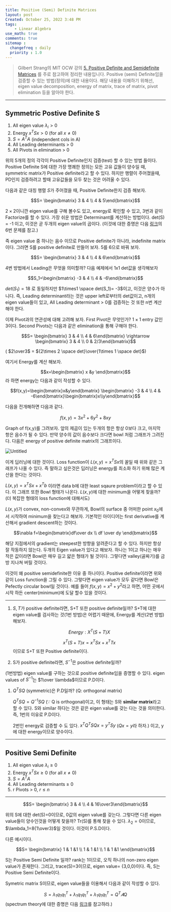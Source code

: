 ```yaml
---
title: Positive (Semi) Definite Matrices
layout: post
Created: October 25, 2022 3:48 PM
tags:
    - Linear Algebra
use_math: true
comments: true
sitemap :
  changefreq : daily
  priority : 1.0
---
```

> Gilbert Strang의 MIT OCW 강의 [5. Positive Definite and Semidefinite Matrices](https://www.youtube.com/watch?v=xsP-S7yKaRA&t=1473s) 를 주로 참고하여 정리한 내용입니다. Positive (semi) Definite임을 검증할 수 있는 방법(정의)에 대한 내용이다. 해당 내용을 이해하기 위해선, eigen value decomposition,  energy of matrix, trace of matrix, pivot elimination 등을 알아야 한다.
>
---

## Symmetric Postive Definite S

1. All eigen value $\lambda_i>0$
2. Energy $x^{T}Sx>0$  (for all $x\ne0$)
3. $S=A^{T}A$ (independent cols in A)
4. All Leading determinants > 0
5. All Pivots in elimination > 0

위의 5개의 정의 각각이 Positive Definite인지 검증(test) 할 수 있는 방법 들이다. Positive Definite S에 대한 가장 명쾌한 정의는 모든 고유 값들이 양수일 때, symmetric matrix가 Positive definite라고 할 수 있다. 하지만 행렬이 주어졌을때, PD인지 검증하려고 할때 고유값들을 모두 찾는 것은 어려울 수 있다.

다음과 같은 대칭 행렬 $S$가 주어졌을 때, Positive Definite한지 검증 해보자.

$$S= \begin{bmatrix} 3 & 4 \\ 4 & 5\end{bmatrix}$$

$2\times2$이니깐 eigen value를 구해 볼수도 있고, energy로 확인할 수 있고, 3번과 같이 Factorize를 할 수 있다. 가장 쉬운 방법은 Determinant를 계산하는 방법이다. det(S) = -1 이고, 이것은 곧 두개의 eigen value의 곱이다. (이것에 대한 증명은 다음 [링크](https://www.math.colostate.edu/~clayton/teaching/m215s10/homework/hw9solutions.pdf)의 6번 문제를 참고.)

즉 eigen value 중 하나는 음수 이므로 Positive definite가 아니라, indefinite matrix이다. 그러면 S를 positive definite로 만들어 보자. 5를 6으로 바꿔 보자.

$$S= \begin{bmatrix} 3 & 4 \\ 4 & 6\end{bmatrix}$$

4번 방법에서 Leading은 무엇을 의미할까? 다음 예제에서 1x1 det값을 생각해보자

$$S_1=\begin{bmatrix} -3 & 4 \\ 4 & -6\end{bmatrix}$$

$det(S_1)= 18$ 로 동일하지만 $1\times1 \space det(S_1)= -3$이고, 이것은 양수가 아니다. 즉, Leading determinant라는 것은 upper left로부터의 det값이고, n개의 eigen value들이 있고,  All Leading determinant > 0를 검증하는 것 또한 n번 계산해야 한다.

이제 Pivot과의 연관성에 대해 고려해 보자. First Pivot은 무엇인가? $1\times 1$ entry 값인 3이다. Second Pivots는 다음과 같은 elimination을 통해 구해야 한다.

$$S= \begin{bmatrix} 3 & 4 \\ 4 & 6\end{bmatrix}
\rightarrow \begin{bmatrix} 3 & 4 \\ 0 & 2/3\end{bmatrix}$$

( $2\over3$ = ${2\times 2 \space det}\over{1\times 1 \space det}$)

여기서 Energy를 계산 해보자.

$$x=\begin{bmatrix} x &y \end{bmatrix}$$라 하면 energy는 다음과 같이 작성할 수 있다.

$$f(x,y)=\begin{bmatrix}x&y\end{bmatrix} \begin{bmatrix} -3 & 4 \\ 4 & -6\end{bmatrix}\begin{bmatrix}x\\y\end{bmatrix}$$

다음을 전개해하면 다음과 같다.

$$f(x,y)=3x^2+6y^2+8xy$$

Graph of f(x,y)를 그려보자. 앞의 제곱이 있는 두개의 항은 항상 0보다 크고, 마지막 항은 음수가 될 수 있다. 만약 양수의 값이 음수보다 크다면 bowl 처럼 그래프가 그려진다. 다음은 energy of positive definite matrix의 그래프이다.

![Untitled](https://i.imgur.com/R6lujGo.png)

이게 딥러닝에 대한 것이다. Loss function이 $L(x,y)=x^TSx$의 꼴일 때 위와 같은 그래프가 나올 수 있다. 즉 말하고 싶은것은 딥러닝은 energy를 최소화 하기 위해 많은 계산을 한다는 것이다.

$L(x,y) = x^TSx+x^Tb$ 이라면 data b에 대한 least sqaure problem이라고 할 수 있다. 이 그래프 또한 Bowl 형태가 나온다.  $L(x,y)$에 대한 minimum을 어떻게 찾을까? (더 복잡한 형태의 loss function에 대해서도)

$L(x,y)$가 convex, non-convex와 무관하게, Bowl의 surface 중 어떠한 point $x_0$에서 시작하여 minimum을 찾는다고 해보자. 기본적인 아이디어는 first derivative를 계산해서 gradient descent하는 것이다.

$$\nabla f=\begin{bmatrix}df\over dx \\ df \over dy \end{bmatrix}$$

해당 지점에서의 gradient는 steepest한 방향을 알려준다고 할 수 있다. 하지만 항상 잘 작동하지 않는다. 두개의 Eigen value가 있다고 해보자. 하나는 1이고 하나는 매우 작은 값이라면 Bowl은 매우 길고 얇은 형태가 될 것이다. 그렇다면 valley(골짜기)를 금방 지나쳐 버릴 것이다.

이것이 왜 positive semidefinite한 이유 중 하나이다. Positive definite이라면 위와 같이 Loss function을 그릴 수 있다. 그렇다면 eigen value가 모두 같다면 Bowl은 Pefectly circular bowl일 것이다. 예를 들어 $f(x,y)=x^2+y^2$라고 하면, 어떤 곳에서 시작 하든 center(minimum)에 도달 할수 있을 것이다.

---

1. $S,T$가 positive definite라면, S+T 또한 positive definite일까? S+T에 대한 eigen value를 검사하는 것(1번 방법)은 어렵기 때문에, Energy를 계산(2번 방법)해보자.

    $$Energy : X^T(S+T)X$$

    $$x^T(S+T)x =x^TSx+x^TTx$$
    이므로 S+T 또한 Positive definite이다.


2. S가 positive definite라면, $S^{-1}$은 positive definite일까?

(1번방법) eigen value를 구하는 것으로 positive definite임을 증명할 수 있다. eigen values of $S^{-1}$는 $1\over \lambda$이므로 P.D이다.

1. $Q^{T}SQ$ (symmetric)은 P.D일까? (Q: orthogonal matrix)

    $Q^TSQ=Q^{-1}SQ$ ($\because$ Q is orthogonal)이고, 이 형태는 S와 **similar matrix**라고 할 수 있다. S와 similar 하다는 것은 같은 eigen value를 갖는 다는 것을 의미한다. 즉, 1번의 이유로 P.D이다.

    2번인 energy로 검증할 수 도 있다.  $x^{T}Q^{T}SQx=y^{T}Sy$ ($Qx=y$라 하자.) 이고, y에 대한 energy이므로 양수이다.


---

## Positive Semi Definite

1. All eigen value $\lambda_i\ge0$
2. Energy $x^{T}Sx\ge0$  (for all $x\ne0$)
3. $S=A^{T}A$
4. All Leading determinants $\ge$ 0
5. r Pivots $\gt$ 0, $r\le n$

---

$$S= \begin{bmatrix} 3 & 4 \\ 4 & 16\over3\end{bmatrix}$$

위의 S에 대한 det(S)=0이므로, 0값의 eigen value를 갖는다. 그렇다면 다른 eigen value들이 양수인것을 어떻게 찾을까? Tr(S)를 통해 찾을 수 있다. $\lambda_2=0$이므로, $\lambda_1=8{1\over3}$일 것이다. 이것이 P.S.D이다.

다른 예시이다.

$$S= \begin{bmatrix} 1 & 1 &1 \\ 1 & 1 &1 \\ 1 & 1 &1 \end{bmatrix}$$

S는 Positive Semi Definite 일까? rank는 1이므로, 오직 하나의 non-zero eigen value가 존재한다. 그리고, trace(S)=3이므로, eigen value= {3,0,0}이다. 즉, S는 Positive Semi Definite이다.

Symetric matrix S이므로, eigen value들을 이용해서 다음과 같이 작성할 수 있다.

$$S=\lambda_1q_1q_1^T+\lambda_1q_1q_1^T+\lambda_1q_1q_1^T=Q^T𝐴Q$$ (spectrum theory에 대한 증명은 다음 [링크](https://math.stackexchange.com/questions/1230668/spectral-theorem-for-matrices)를 참고하라.)
